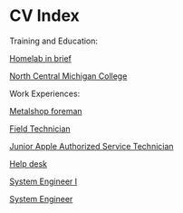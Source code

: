 # CV Index

Training and Education:

[Homelab in brief](./training_and_education/homelab.html)

[North Central Michigan College](./training_and_education/ncmc.html)

Work Experiences:

[Metalshop foreman](./work_experiences/2014-jmi-foreman.html)

[Field Technician](./work_experiences/2015-charem_isd-field_tech.html)

[Junior Apple Authorized Service Technician](./work_experiences/2016-macpros-desktop_tech.html)

[Help desk](./work_experiences/2018-ncmc-help_desk.html)

[System Engineer I](./work_experiences/2019-01-charem_isd-systems_engineer_i.html)

[System Engineer](./work_experiences/2019-09-harbor_springs-systems_engineer.html)
